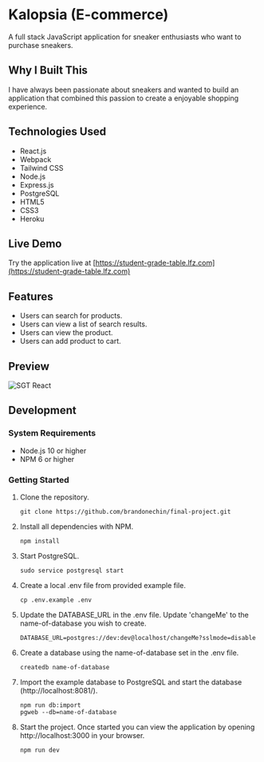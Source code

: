 # Kalopsia (E-commerce)

A full stack JavaScript application for sneaker enthusiasts who want to purchase sneakers.

## Why I Built This

I have always been passionate about sneakers and wanted to build an application that combined this passion to create a enjoyable shopping experience.

## Technologies Used

- React.js
- Webpack
- Tailwind CSS
- Node.js
- Express.js
- PostgreSQL
- HTML5
- CSS3
- Heroku

## Live Demo

Try the application live at [https://student-grade-table.lfz.com](https://student-grade-table.lfz.com)

## Features

- Users can search for products.
- Users can view a list of search results.
- Users can view the product.
- Users can add product to cart.

## Preview

![SGT React](assets/sgt-react.gif)

## Development

### System Requirements

- Node.js 10 or higher
- NPM 6 or higher

### Getting Started

1. Clone the repository.
    ```shell
    git clone https://github.com/brandonechin/final-project.git
    ```
1. Install all dependencies with NPM.
    ```shell
    npm install
    ```
1. Start PostgreSQL.
    ```shell
    sudo service postgresql start
    ```
1. Create a local .env file from provided example file.
    ```shell
    cp .env.example .env
    ```
1. Update the DATABASE_URL in the .env file. Update 'changeMe' to the name-of-database you wish to create.
    ```shell
    DATABASE_URL=postgres://dev:dev@localhost/changeMe?sslmode=disable
    ```
1. Create a database using the name-of-database set in the .env file.
    ```shell
    createdb name-of-database
    ```
1. Import the example database to PostgreSQL and start the database (http://localhost:8081/).
    ```shell
    npm run db:import
    pgweb --db=name-of-database
    ```
1. Start the project. Once started you can view the application by opening http://localhost:3000 in your browser.
    ```shell
    npm run dev
    ```
